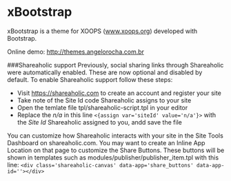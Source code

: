 xBootstrap
==========

xBootstrap is a theme for XOOPS (www.xoops.org) developed with Bootstrap.

Online demo: http://themes.angelorocha.com.br

###Shareaholic support
Previously, social sharing links through Shareaholic were automatically enabled.
These are now optional and disabled by default. To enable Shareaholic support
follow these steps:

- Visit https://shareaholic.com to create an account and register your site
- Take note of the Site Id code Shareaholic assigns to your site
- Open the temlate file tpl/shareaholic-script.tpl in your editor
- Replace the *n/a* in this line `<{assign var='siteId' value='n/a'}>` with the *Site Id* Shareaholic assigned to you, andd save the file

You can customize how Shareaholic interacts with your site in the Site Tools
Dashboard on shareaholic.com. You may want to create an Inline App Location
on that page to customize the Share Buttons. These buttons will be shown in
templates such as modules/publisher/publisher_item.tpl with this line:
`<div class='shareaholic-canvas' data-app='share_buttons' data-app-id=''></div>`
